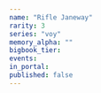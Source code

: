 ```yaml
---
name: "Rifle Janeway"
rarity: 3
series: "voy"
memory_alpha: ""
bigbook_tier:
events:
in_portal:
published: false
---
```

